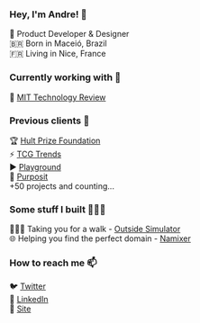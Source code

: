 ### Hey, I'm Andre! 👋

🤖 Product Developer & Designer <br>
🇧🇷 Born in Maceió, Brazil <br>
🇫🇷 Living in Nice, France

### Currently working with 🤝

📡  [MIT Technology Review](https://technologyreview.com/) <br>


### Previous clients 🛬

🏆 [Hult Prize Foundation](https://www.hultprize.org/) <br>
⚡️ [TCG Trends](https://tcgtrends.com/) <br>
▶️ [Playground](https://playgroundapp.com/) <br>
🎁 [Purposit](https://www.purposit.com/) <br>
+50 projects and counting...

### Some stuff I built 👨🏻‍💻

🚶🏻‍♀️ Taking you for a walk - [Outside Simulator](https://outsidesimulator.com/) <br>
🌐 Helping you find the perfect domain - [Namixer](https://namixer.com)

### How to reach me 📫

🐦 [Twitter](https://twitter.com/andrevitorio) <br>
💼 [LinkedIn](https://www.linkedin.com/in/andrevitorio) <br>
🚀 [Site](https://andrevitorio.com) <br>
